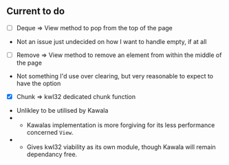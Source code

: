 
## Current to do 

- [ ] Deque   => View method to pop from the top of the page
- Not an issue just undecided on how I want to handle empty, if at all

- [ ] Remove  => View method to remove an element from within the middle of the page
-  Not something I'd use over clearing, but very reasonable to expect to have the option

- [x] Chunk => kwl32 dedicated chunk function
- Unlikley to be utilised by Kawala
- - Kawalas implementation is more forgiving for its less performance concerned `View`.
- - Gives kwl32 viability as its own module, though Kawala will remain dependancy free.

